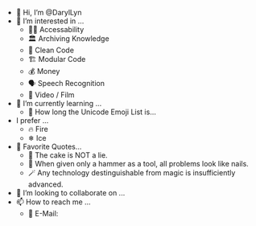 - 👋 Hi, I’m @DarylLyn
- 👀 I’m interested in ...
  - 🧑‍🦯 Accessability
  - 🏛 Archiving Knowledge
  - 🛀 Clean Code
  - 🏗 Modular Code
  - 💰 Money 
  - 🗣 Speech Recognition
  - 🎥 Video / Film
- 🌱 I’m currently learning ...
  - 🧘 How long the Unicode Emoji List is...
-  I prefer ...
   - 🔥 Fire
   - ❄ Ice
- 🎤 Favorite Quotes...
  - 🍰 The cake is NOT a lie.
  - 🔨 When given only a hammer as a tool, all problems look like nails.
  - 🪄 Any technology destinguishable from magic is insufficiently advanced.
- 💞️ I’m looking to collaborate on ...
- 📫 How to reach me ...
  - 📧 E-Mail: 

<!---
DarylLyn/DarylLyn is a ✨ special ✨ repository because its `README.md` (this file) appears on your GitHub profile.
You can click the Preview link to take a look at your changes.
--->
